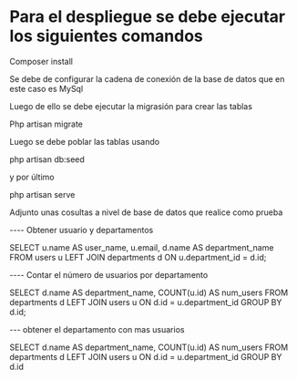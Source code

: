 # Para el despliegue se debe ejecutar los siguientes comandos

Composer install

Se debe de configurar la cadena de conexión de la base de datos 
que en este caso es MySql

Luego de ello se debe ejecutar la migrasión para crear las tablas 

Php artisan migrate

Luego se debe poblar las tablas usando 

php artisan db:seed

y por último 

php artisan serve


Adjunto unas cosultas a nivel de base de datos que realice como prueba

---- Obtener usuario y departamentos 

SELECT u.name AS user_name, u.email, d.name AS department_name
FROM users u
LEFT JOIN departments d ON u.department_id = d.id;

---- Contar el número de usuarios por departamento

SELECT d.name AS department_name, COUNT(u.id) AS num_users
FROM departments d
LEFT JOIN users u ON d.id = u.department_id
GROUP BY d.id;


--- obtener el departamento con mas usuarios

SELECT d.name AS department_name, COUNT(u.id) AS num_users
FROM departments d
LEFT JOIN users u ON d.id = u.department_id
GROUP BY d.id